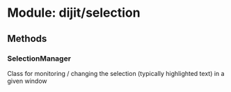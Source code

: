 # Module: dijit/selection

## Methods

### SelectionManager
Class for monitoring / changing the selection (typically highlighted text) in a given window

